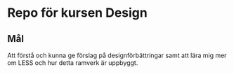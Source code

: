# Repo för kursen Design

## Mål

Att förstå och kunna ge förslag på designförbättringar samt att lära mig mer om LESS och hur detta ramverk är uppbyggt.